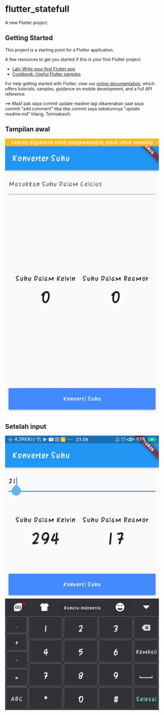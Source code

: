 # flutter_statefull

A new Flutter project.

## Getting Started

This project is a starting point for a Flutter application.

A few resources to get you started if this is your first Flutter project:

- [Lab: Write your first Flutter app](https://flutter.dev/docs/get-started/codelab)
- [Cookbook: Useful Flutter samples](https://flutter.dev/docs/cookbook)

For help getting started with Flutter, view our
[online documentation](https://flutter.dev/docs), which offers tutorials,
samples, guidance on mobile development, and a full API reference.

==> Maaf pak saya commit update readme lagi dikarenakan saat saya commit "add comment" tiba tiba commit saya sebelumnya "update readme.md" hilang. Terimakasih.

## Tampilan awal
![Image of Hasil](/images/hasil2.jpeg)

## Setelah input
![Image of Hasil](/images/hasil1.jpeg)
